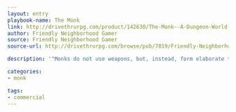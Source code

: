 ```yaml
---
layout: entry
playbook-name: The Monk
link: http://drivethrurpg.com/product/142630/The-Monk--A-Dungeon-World-Playbook
author: Friendly Neighborhood Gamer
source: Friendly Neighborhood Gamer
source-url: http://drivethrurpg.com/browse/pub/7819/Friendly-Neighborhood-Gamer

description: '"Monks do not use weapons, but, instead, form elaborate techniques of martial prowess by merging known tags together."'

categories:
- monk

tags:
- commercial
---
```

